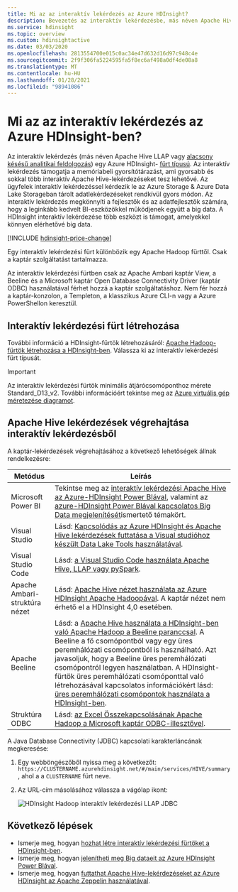 ```yaml
---
title: Mi az az interaktív lekérdezés az Azure HDInsight?
description: Bevezetés az interaktív lekérdezésbe, más néven Apache Hive LLAP, az Azure HDInsight
ms.service: hdinsight
ms.topic: overview
ms.custom: hdinsightactive
ms.date: 03/03/2020
ms.openlocfilehash: 2813554700e015c0ac34e47d632d16d97c948c4e
ms.sourcegitcommit: 2f9f306fa5224595fa5f8ec6af498a0df4de08a8
ms.translationtype: MT
ms.contentlocale: hu-HU
ms.lasthandoff: 01/28/2021
ms.locfileid: "98941086"
---
```

# <a name="what-is-interactive-query-in-azure-hdinsight"></a>Mi az az interaktív lekérdezés az Azure HDInsight-ben?

Az interaktív lekérdezés (más néven Apache Hive LLAP vagy [alacsony késésű analitikai feldolgozás](https://cwiki.apache.org/confluence/display/Hive/LLAP)) egy Azure HDInsight- [fürt típusú](../hdinsight-hadoop-provision-linux-clusters.md#cluster-type). Az interaktív lekérdezés támogatja a memóriabeli gyorsítótárazást, ami gyorsabb és sokkal több interaktív Apache Hive-lekérdezéseket tesz lehetővé. Az ügyfelek interaktív lekérdezéssel kérdezik le az Azure Storage & Azure Data Lake Storageban tárolt adatlekérdezéseket rendkívül gyors módon. Az interaktív lekérdezés megkönnyíti a fejlesztők és az adatfejlesztők számára, hogy a leginkább kedvelt BI-eszközökkel működjenek együtt a big data. A HDInsight interaktív lekérdezése több eszközt is támogat, amelyekkel könnyen elérhetővé big data.

[!INCLUDE [hdinsight-price-change](../../../includes/hdinsight-enhancements.md)]

Egy interaktív lekérdezési fürt különbözik egy Apache Hadoop fürttől. Csak a kaptár szolgáltatást tartalmazza.

Az interaktív lekérdezési fürtben csak az Apache Ambari kaptár View, a Beeline és a Microsoft kaptár Open Database Connectivity Driver (kaptár ODBC) használatával férhet hozzá a kaptár szolgáltatáshoz. Nem fér hozzá a kaptár-konzolon, a Templeton, a klasszikus Azure CLI-n vagy a Azure PowerShellon keresztül.

## <a name="create-an-interactive-query-cluster"></a>Interaktív lekérdezési fürt létrehozása

További információ a HDInsight-fürtök létrehozásáról: [Apache Hadoop-fürtök létrehozása a HDInsight-ben](../hdinsight-hadoop-provision-linux-clusters.md). Válassza ki az interaktív lekérdezési fürt típusát.

> [!IMPORTANT]
> Az interaktív lekérdezési fürtök minimális átjárócsomóponthoz mérete Standard_D13_v2. További információért tekintse meg az [Azure virtuális gép méretezése diagramot](../../cloud-services/cloud-services-sizes-specs.md#dv2-series).

## <a name="execute-apache-hive-queries-from-interactive-query"></a>Apache Hive lekérdezések végrehajtása interaktív lekérdezésből

A kaptár-lekérdezések végrehajtásához a következő lehetőségek állnak rendelkezésre:

|Metódus |Leírás |
|---|---|
|Microsoft Power BI|Tekintse meg az [interaktív lekérdezési Apache Hive az Azure-HDInsight Power BIával](./apache-hadoop-connect-hive-power-bi-directquery.md), valamint az [azure-HDInsight Power BIával kapcsolatos Big Data megjelenítését](../hadoop/apache-hadoop-connect-hive-power-bi.md)ismertető témakört.|
|Visual Studio|Lásd: [Kapcsolódás az Azure HDInsight és Apache Hive lekérdezések futtatása a Visual studióhoz készült Data Lake Tools használatával](../hadoop/apache-hadoop-visual-studio-tools-get-started.md#run-interactive-apache-hive-queries).|
|Visual Studio Code|Lásd: [a Visual Studio Code használata Apache Hive, LLAP vagy pySpark](../hdinsight-for-vscode.md).|
|Apache Ambari-struktúra nézet|Lásd: [Apache Hive nézet használata az Azure HDInsight Apache Hadoopával](../hadoop/apache-hadoop-use-hive-ambari-view.md). A kaptár nézet nem érhető el a HDInsight 4,0 esetében.|
|Apache Beeline|Lásd: a [Apache Hive használata a HDInsight-ben való Apache Hadoop a Beeline paranccsal](../hadoop/apache-hadoop-use-hive-beeline.md). A Beeline a fő csomópontból vagy egy üres peremhálózati csomópontból is használható. Azt javasoljuk, hogy a Beeline üres peremhálózati csomópontról legyen használatban. A HDInsight-fürtök üres peremhálózati csomóponttal való létrehozásával kapcsolatos információkért lásd: [üres peremhálózati csomópontok használata a HDInsight-ben](../hdinsight-apps-use-edge-node.md).|
|Struktúra ODBC|Lásd: [az Excel Összekapcsolásának Apache Hadoop a Microsoft kaptár ODBC-illesztővel](../hadoop/apache-hadoop-connect-excel-hive-odbc-driver.md).|

A Java Database Connectivity (JDBC) kapcsolati karakterláncának megkeresése:

1. Egy webböngészőből nyissa meg a következőt: `https://CLUSTERNAME.azurehdinsight.net/#/main/services/HIVE/summary` , ahol a a `CLUSTERNAME` fürt neve.
1. Az URL-cím másolásához válassza a vágólap ikont:

   ![HDInsight Hadoop interaktív lekérdezési LLAP JDBC](./media/apache-interactive-query-get-started/hdinsight-hadoop-use-interactive-hive-jdbc.png)

## <a name="next-steps"></a>Következő lépések

* Ismerje meg, hogyan [hozhat létre interaktív lekérdezési fürtöket a HDInsight-ben](../hdinsight-hadoop-provision-linux-clusters.md).
* Ismerje meg, hogyan [jelenítheti meg Big dataeit az Azure HDInsight Power BIával](../hadoop/apache-hadoop-connect-hive-power-bi.md).
* Ismerje meg, hogyan [futtathat Apache Hive-lekérdezéseket az Azure HDInsight az Apache Zeppelin használatával](../interactive-query/hdinsight-connect-hive-zeppelin.md).
